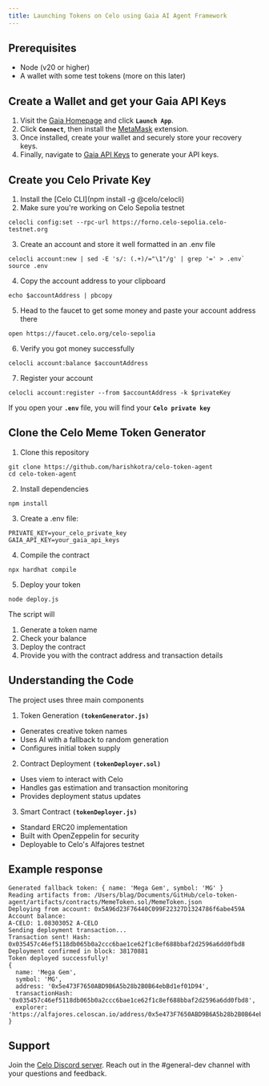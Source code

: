 ```yaml
---
title: Launching Tokens on Celo using Gaia AI Agent Framework
---
```


## Prerequisites

- Node (v20 or higher)
- A wallet with some test tokens (more on this later)

## Create a Wallet and get your Gaia API Keys

1. Visit the [Gaia Homepage](https://www.gaianet.ai/) and click **`Launch App`**.  
2. Click **`Connect`**, then install the [MetaMask](https://metamask.io/download/) extension.  
3. Once installed, create your wallet and securely store your recovery keys.  
4. Finally, navigate to [Gaia API Keys](https://www.gaianet.ai/setting/gaia-api-keys) to generate your API keys.

## Create you Celo Private Key

1. Install the [Celo CLI](npm install -g @celo/celocli)
2. Make sure you're working on Celo Sepolia testnet
```
celocli config:set --rpc-url https://forno.celo-sepolia.celo-testnet.org
```
3. Create an account and store it well formatted in an .env file 
```
celocli account:new | sed -E 's/: (.+)/="\1"/g' | grep '=' > .env`
source .env
```
4. Copy the account address to your clipboard
```
echo $accountAddress | pbcopy
```
5. Head to the faucet to get some money and paste your account address there
```
open https://faucet.celo.org/celo-sepolia
```
6. Verify you got money successfully
```
celocli account:balance $accountAddress
```
7. Register your account
```
celocli account:register --from $accountAddress -k $privateKey
```

If you open your **`.env`** file, you will find your **`Celo private key`**

## Clone the Celo Meme Token Generator

1. Clone this repository
```
git clone https://github.com/harishkotra/celo-token-agent
cd celo-token-agent
```
2. Install dependencies
```
npm install
```
3. Create a .env file:
```
PRIVATE_KEY=your_celo_private_key 
GAIA_API_KEY=your_gaia_api_keys
```
4. Compile the contract
```
npx hardhat compile
```
5. Deploy your token
```
node deploy.js
```

The script will

1. Generate a token name
2. Check your balance
3. Deploy the contract
4. Provide you with the contract address and transaction details

## Understanding the Code

The project uses three main components

1. Token Generation **`(tokenGenerator.js)`**
 - Generates creative token names
 - Uses AI with a fallback to random generation
 - Configures initial token supply
2. Contract Deployment **`(tokenDeployer.sol)`**
 - Uses viem to interact with Celo
 - Handles gas estimation and transaction monitoring
 - Provides deployment status updates
3. Smart Contract **`(tokenDeployer.js)`**
 - Standard ERC20 implementation
 - Built with OpenZeppelin for security
 - Deployable to Celo's Alfajores testnet
 
## Example response

```
Generated fallback token: { name: 'Mega Gem', symbol: 'MG' }
Reading artifacts from: /Users/blag/Documents/GitHub/celo-token-agent/artifacts/contracts/MemeToken.sol/MemeToken.json
Deploying from account: 0x5A96d23F76440C099F22327D1324786f6abe459A
Account balance:
A-CELO: 1.08303052 A-CELO
Sending deployment transaction...
Transaction sent! Hash: 0x035457c46ef5118db065b0a2ccc6bae1ce62f1c8ef688bbaf2d2596a6dd0fbd8
Deployment confirmed in block: 38170881
Token deployed successfully!
{
  name: 'Mega Gem',
  symbol: 'MG',
  address: '0x5e473F7650ABD9B6A5b28b2B0B64ebBd1ef01D94',
  transactionHash: '0x035457c46ef5118db065b0a2ccc6bae1ce62f1c8ef688bbaf2d2596a6dd0fbd8',
  explorer: 'https://alfajores.celoscan.io/address/0x5e473F7650ABD9B6A5b28b2B0B64ebBd1ef01D94'
}
```

## Support

Join the [Celo Discord server](https://chat.celo.org). Reach out in the #general-dev channel with your questions and feedback.